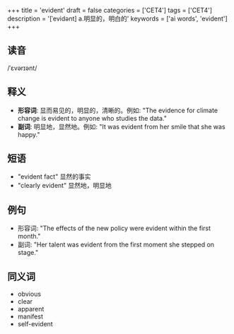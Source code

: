 +++
title = 'evident'
draft = false
categories = ['CET4']
tags = ['CET4']
description = '[ˈevidənt] a.明显的，明白的'
keywords = ['ai words', 'evident']
+++

## 读音
/ˈɛvərɪənt/

## 释义
- **形容词**: 显而易见的，明显的，清晰的。例如: "The evidence for climate change is evident to anyone who studies the data."
- **副词**: 明显地，显然地。例如: "It was evident from her smile that she was happy."

## 短语
- "evident fact" 显然的事实
- "clearly evident" 显然地，明显地

## 例句
- 形容词: "The effects of the new policy were evident within the first month."
- 副词: "Her talent was evident from the first moment she stepped on stage."

## 同义词
- obvious
- clear
- apparent
- manifest
- self-evident

